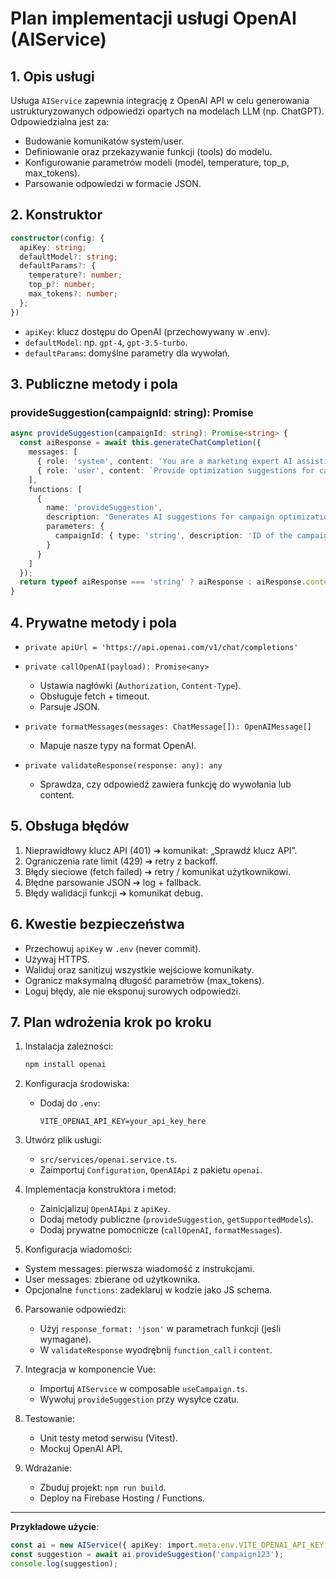 # Plan implementacji usługi OpenAI (AIService)

## 1. Opis usługi
Usługa `AIService` zapewnia integrację z OpenAI API w celu generowania ustrukturyzowanych odpowiedzi opartych na modelach LLM (np. ChatGPT). Odpowiedzialna jest za:
- Budowanie komunikatów system/user.
- Definiowanie oraz przekazywanie funkcji (tools) do modelu.
- Konfigurowanie parametrów modeli (model, temperature, top_p, max_tokens).
- Parsowanie odpowiedzi w formacie JSON.

## 2. Konstruktor
```typescript
constructor(config: {
  apiKey: string;
  defaultModel?: string;
  defaultParams?: {
    temperature?: number;
    top_p?: number;
    max_tokens?: number;
  };
})
```
- `apiKey`: klucz dostępu do OpenAI (przechowywany w .env).
- `defaultModel`: np. `gpt-4`, `gpt-3.5-turbo`.
- `defaultParams`: domyślne parametry dla wywołań.

## 3. Publiczne metody i pola

### provideSuggestion(campaignId: string): Promise<string>
```typescript
async provideSuggestion(campaignId: string): Promise<string> {
  const aiResponse = await this.generateChatCompletion({
    messages: [
      { role: 'system', content: 'You are a marketing expert AI assisting with campaign optimization.' },
      { role: 'user', content: `Provide optimization suggestions for campaign ${campaignId}.` }
    ],
    functions: [
      {
        name: 'provideSuggestion',
        description: 'Generates AI suggestions for campaign optimization',
        parameters: {
          campaignId: { type: 'string', description: 'ID of the campaign' }
        }
      }
    ]
  });
  return typeof aiResponse === 'string' ? aiResponse : aiResponse.content;
}
```

## 4. Prywatne metody i pola

- `private apiUrl = 'https://api.openai.com/v1/chat/completions'`
- `private callOpenAI(payload): Promise<any>`
  - Ustawia nagłówki (`Authorization`, `Content-Type`).
  - Obsługuje fetch + timeout.
  - Parsuje JSON.

- `private formatMessages(messages: ChatMessage[]): OpenAIMessage[]`
  - Mapuje nasze typy na format OpenAI.

- `private validateResponse(response: any): any`
  - Sprawdza, czy odpowiedź zawiera funkcję do wywołania lub content.

## 5. Obsługa błędów
1. Nieprawidłowy klucz API (401) ➔ komunikat: „Sprawdź klucz API”.
2. Ograniczenia rate limit (429) ➔ retry z backoff.
3. Błędy sieciowe (fetch failed) ➔ retry / komunikat użytkownikowi.
4. Błędne parsowanie JSON ➔ log + fallback.
5. Błędy walidacji funkcji ➔ komunikat debug.

## 6. Kwestie bezpieczeństwa
- Przechowuj `apiKey` w `.env` (never commit).
- Używaj HTTPS.
- Waliduj oraz sanitizuj wszystkie wejściowe komunikaty.
- Ogranicz maksymalną długość parametrów (max_tokens).
- Loguj błędy, ale nie eksponuj surowych odpowiedzi.

## 7. Plan wdrożenia krok po kroku

1. Instalacja zależności:
   ```bash
   npm install openai
   ```

2. Konfiguracja środowiska:
   - Dodaj do `.env`:
     ```dotenv
     VITE_OPENAI_API_KEY=your_api_key_here
     ```

3. Utwórz plik usługi:
   - `src/services/openai.service.ts`.
   - Zaimportuj `Configuration`, `OpenAIApi` z pakietu `openai`.

4. Implementacja konstruktora i metod:
   - Zainicjalizuj `OpenAIApi` z `apiKey`.
   - Dodaj metody publiczne (`provideSuggestion`, `getSupportedModels`).
   - Dodaj prywatne pomocnicze (`callOpenAI`, `formatMessages`).

5. Konfiguracja wiadomości:
  - System messages: pierwsza wiadomość z instrukcjami.
  - User messages: zbierane od użytkownika.
  - Opcjonalne `functions`: zadeklaruj w kodzie jako JS schema.

6. Parsowanie odpowiedzi:
   - Użyj `response_format: 'json'` w parametrach funkcji (jeśli wymagane).
   - W `validateResponse` wyodrębnij `function_call` i `content`.

7. Integracja w komponencie Vue:
   - Importuj `AIService` w composable `useCampaign.ts`.
   - Wywołuj `provideSuggestion` przy wysyłce czatu.

8. Testowanie:
   - Unit testy metod serwisu (Vitest).
   - Mockuj OpenAI API.

9. Wdrażanie:
    - Zbuduj projekt: `npm run build`.
    - Deploy na Firebase Hosting / Functions.

---

**Przykładowe użycie**:
```typescript
const ai = new AIService({ apiKey: import.meta.env.VITE_OPENAI_API_KEY, defaultModel: 'gpt-3.5-turbo' });
const suggestion = await ai.provideSuggestion('campaign123');
console.log(suggestion);
```
